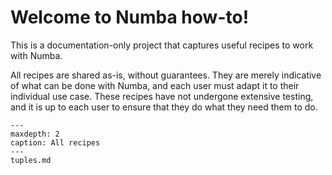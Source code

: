 # Welcome to Numba how-to!

This is a documentation-only project that captures useful recipes to work with 
Numba. 

All recipes are shared as-is, without guarantees. They are merely indicative 
of what can be done with Numba, and each user must adapt it to their individual 
use case. These recipes have not undergone extensive testing, and it is up to 
each user to ensure that they do what they need them to do.

```{toctree}
---
maxdepth: 2
caption: All recipes
---
tuples.md
```